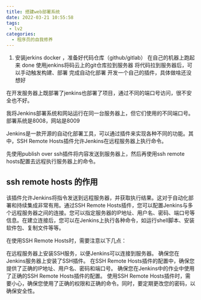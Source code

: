 ```yaml
---
title: 搭建web部署系统
date: 2022-03-21 10:55:58
tags: 
 - lv2
categories:
  - 程序员的自我修养
---
```

1. 安装jerkins docker ，准备好代码仓库（github/gitlab）
在自己的机器上跑起来 done
使用jenkins将码云上的git仓库拉到服务器
将代码拉到服务器后，可以手动触发构建、部署
完成自动化部署
开发一个自己的插件，具体做啥还没想好

在开发服务器上既部署了jenkins也部署了项目，通过不同的端口号访问，很不安全也不好。


我将Jenkins部署系统和网站运行在同一台服务器上，但它们使用的不同端口号。部署系统是8008，网站是8009

Jenkins是一款开源的自动化部署工具，可以通过插件来实现各种不同的功能。其中，SSH Remote Hosts插件允许Jenkins在远程服务器上执行命令。


先使用publish over ssh插件将内容发送到服务器上，然后再使用ssh remote hosts配置去远程执行服务器上的命令。
## ssh remote hosts 的作用
该插件允许Jenkins将指令发送到远程服务器，并获取执行结果。这对于自动化部署和持续集成非常有用。通过SSH Remote Hosts插件，您可以配置Jenkins与多个远程服务器之间的连接。您可以指定服务器的IP地址、用户名、密码、端口号等信息。在建立连接后，您可以在Jenkins上执行各种命令，如运行shell脚本、安装软件包、复制文件等等。

在使用SSH Remote Hosts时，需要注意以下几点：

在远程服务器上安装SSH服务，以便Jenkins可以连接到服务器。
确保您在Jenkins服务器上安装了SSH插件。
在SSH Remote Hosts插件的配置中，确保您提供了正确的IP地址、用户名、密码和端口号。
确保您在Jenkins中的作业中使用了正确的SSH Remote Hosts插件的配置。
使用SSH Remote Hosts插件时，需要小心，确保您使用了正确的权限和正确的命令。同时，要定期更改您的密码，以确保安全性。